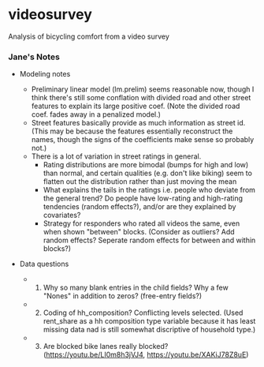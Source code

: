 # videosurvey
Analysis of bicycling comfort from a video survey

### Jane's Notes

- Modeling notes 
  - Preliminary linear model (lm.prelim) seems reasonable now, though I think there's still some conflation with divided road and other street features to explain its large positive coef. (Note the divided road coef. fades away in a penalized model.)
  - Street features basically provide as much information as street id. (This may be because the features essentially reconstruct the names, though the signs of the coefficients make sense so probably not.) 
  - There is a lot of variation in street ratings in general. 
    - Rating distributions are more bimodal (bumps for high and low) than normal, and certain qualities (e.g. don't like biking) seem to flatten out the distribution rather than just moving the mean
    - What explains the tails in the ratings i.e. people who deviate from the general trend? Do people have low-rating and high-rating tendencies (random effects?), and/or are they explained by covariates?
    - Strategy for responders who rated all videos the same, even when shown "between" blocks. (Consider as outliers? Add random effects? Seperate random effects for between and within blocks?)
  

- Data questions
  - 1. Why so many blank entries in the child fields? Why a few "Nones" in addition to zeros? (free-entry fields?)
  - 2. Coding of hh_composition? Conflicting levels selected. (Used rent_share as a hh composition type variable because it has least missing data nad is still somewhat discriptive of household type.)
  - 3. Are blocked bike lanes really blocked? (https://youtu.be/LI0m8h3jVJ4, https://youtu.be/XAKiJ78Z8uE)
  

  
  
